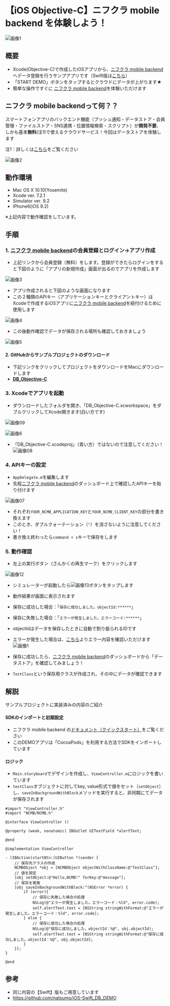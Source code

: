 # 【iOS Objective-C】ニフクラ mobile backend を体験しよう！
![画像1](/readme-img/001.png)

## 概要
* Xcode(Objective-C)で作成したiOSアプリから、[ニフクラ mobile backend](http://mb.cloud.nifty.com/)へデータ登録を行うサンプアプリです（Swift版は[こちら](https://github.com/natsumo/iOS-Swift_DB_DEMO)）
 * 「START DEMO」ボタンをタップするとクラウドにデータが上がります★
* 簡単な操作ですぐに [ニフクラ mobile backend](http://mb.cloud.nifty.com/)を体験いただけます

## ニフクラ mobile backendって何？？
スマートフォンアプリのバックエンド機能（プッシュ通知・データストア・会員管理・ファイルストア・SNS連携・位置情報検索・スクリプト）が**開発不要**、しかも基本**無料**(注1)で使えるクラウドサービス！今回はデータストアを体験します

注1：詳しくは[こちら](http://mb.cloud.nifty.com/price.htm)をご覧ください

![画像2](/readme-img/002.png)

## 動作環境
* Mac OS X 10.10(Yosemite)
* Xcode ver. 7.2.1
* Simulator ver. 9.2
 * iPhone6(iOS 9.2)

※上記内容で動作確認をしています。


## 手順
### 1. [ニフクラ mobile backend](http://mb.cloud.nifty.com/)の会員登録とログイン→アプリ作成

* 上記リンクから会員登録（無料）をします。登録ができたらログインをすると下図のように「アプリの新規作成」画面が出るのでアプリを作成します

![画像3](/readme-img/003.png)

* アプリ作成されると下図のような画面になります
* この２種類のAPIキー（アプリケーションキーとクライアントキー）はXcodeで作成するiOSアプリに[ニフクラ mobile backend](http://mb.cloud.nifty.com/)を紐付けるために使用します

![画像4](/readme-img/004.png)

* この後動作確認でデータが保存される場所も確認しておきましょう

![画像5](/readme-img/005.png)

#### 2. GitHubからサンプルプロジェクトのダウンロード
* 下記リンクをクリックしてプロジェクトをダウンロードをMacにダウンロードします
 * __[DB_Objective-C](https://github.com/NIFCloud-mbaas/iOS-Objective-C_DB_DEMO/archive/master.zip)__

### 3. Xcodeでアプリを起動
* ダウンロードしたフォルダを開き、「DB_Objective-C.xcworkspace」をダブルクリックしてXcode開きます(白い方です)

![画像09](/readme-img/009.png)

![画像6](/readme-img/006.png)

* 「DB_Objective-C.xcodeproj」（青い方）ではないので注意してください！
![画像08](/readme-img/008.png)

### 4. APIキーの設定

* `AppDelegate.m`を編集します
* 先程[ニフクラ mobile backend](http://mb.cloud.nifty.com/)のダッシュボード上で確認したAPIキーを貼り付けます

![画像07](/readme-img/007.png)

* それぞれ`YOUR_NCMB_APPLICATION_KEY`と`YOUR_NCMB_CLIENT_KEY`の部分を書き換えます
 * このとき、ダブルクォーテーション（`"`）を消さないように注意してください！
* 書き換え終わったら`command + s`キーで保存をします

### 5. 動作確認
* 左上の実行ボタン（さんかくの再生マーク）をクリックします

![画像12](/readme-img/012.png)

* シミュレーターが起動したら![画像13](/readme-img/013.png)ボタンをタップします
* 動作結果が画面に表示されます
 * 保存に成功した場合：「`保存に成功しました。objectId:******`」
 * 保存に失敗した場合：「`エラーが発生しました。エラーコード:******`」
* objectIdはデータを保存したときに自動で割り振られるIDです
* エラーが発生した場合は、[こちら](http://mb.cloud.nifty.com/doc/current/rest/common/error.html)よりエラー内容を確認いただけます
![画像1](/readme-img/001.png)

* 保存に成功したら、[ニフクラ mobile backend](http://mb.cloud.nifty.com/)のダッシュボードから「データストア」を確認してみましょう！
* `TestClass`という保存用クラスが作成され、その中にデータが確認できます

## 解説
サンプルプロジェクトに実装済みの内容のご紹介

#### SDKのインポートと初期設定
* ニフクラ mobile backend の[ドキュメント（クイックスタート）](http://mb.cloud.nifty.com/doc/current/introduction/quickstart_ios.html)をご覧ください
 * このDEMOアプリは「CocoaPods」を利用する方法でSDKをインポートしています

#### ロジック
 * `Main.storyboard`でデザインを作成し、`ViewController.m`にロジックを書いています
 * `testClass`オブジェクトに対してkey, value形式で値をセット（`setObject`）し、`saveInBackgroundWithBlock`メソッドを実行すると、非同期にてデータが保存されます

```objc
#import "ViewController.h"
#import "NCMB/NCMB.h"

@interface ViewController ()

@property (weak, nonatomic) IBOutlet UITextField *alertText;

@end

@implementation ViewController

- (IBAction)startBtn:(UIButton *)sender {
    // 保存先クラスの作成
    NCMBObject *obj = [NCMBObject objectWithClassName:@"TestClass"];
    // 値を設定
    [obj setObject:@"Hello,NCMB!" forKey:@"message"];
    // 保存を実施
    [obj saveInBackgroundWithBlock:^(NSError *error) {
        if (error){
            // 保存に失敗した場合の処理
            NSLog(@"エラーが発生しました。エラーコード：%ld", error.code);
            self.alertText.text = [NSString stringWithFormat:@"エラーが発生しました。エラーコード：%ld", error.code];
        } else {
            // 保存に成功した場合の処理
            NSLog(@"保存に成功しました。objectId：%@", obj.objectId);
            self.alertText.text = [NSString stringWithFormat:@"保存に成功しました。objectId：%@", obj.objectId];
        }
    }];
}

@end
```

## 参考
* 同じ内容の【Swift】版もご用意しています
 * https://github.com/natsumo/iOS-Swift_DB_DEMO
